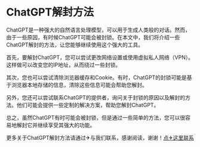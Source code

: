 # ChatGPT解封方法

ChatGPT是一种强大的自然语言处理模型，可以用于生成人类般的对话。然而，由于一些原因，有时候ChatGPT可能会被封锁。在本文中，我们将介绍一些ChatGPT解封的方法，让您能够继续使用这个强大的工具。

首先，要解封ChatGPT，您可以尝试更改网络设置或使用虚拟私人网络（VPN）。这样做可以改变您的IP地址，从而绕过一些封锁。

其次，您也可以尝试清除浏览器缓存和Cookie。有时，ChatGPT的封锁可能是基于浏览器本地存储的信息，清除这些信息可能会帮助您解封。

另外，您还可以尝试联系ChatGPT的提供者，询问关于封锁的原因以及解封的方法。他们可能会提供一些定制的解决方案，帮助您解封ChatGPT。

总之，虽然ChatGPT有时可能会被封锁，但是通过一些简单的方法，您可以很容易地解封它并继续享受其强大的功能。

更多关于ChatGPT解封方法请通过✈与我们联系，感谢阅读，谢谢！[点✈这里联系](https://b.k02.cc)